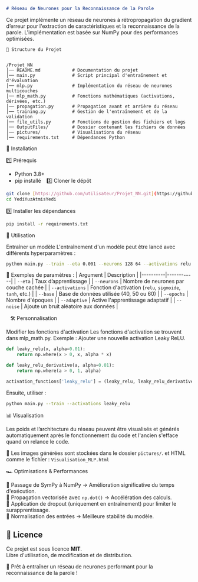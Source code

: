 ```md
# Réseau de Neurones pour la Reconnaissance de la Parole
```
Ce projet implémente un réseau de neurones à rétropropagation du gradient d’erreur pour l'extraction de caractéristiques et la reconnaissance de la parole. L'implémentation est basée sur NumPy pour des performances optimisées.
```
📂 Structure du Projet


/Projet_NN
│── README.md            # Documentation du projet
│── main.py              # Script principal d'entraînement et d'évaluation
│── mlp.py               # Implémentation du réseau de neurones multicouches
│── mlp_math.py          # Fonctions mathématiques (activations, dérivées, etc.)
│── propagation.py       # Propagation avant et arrière du réseau
│── training.py          # Gestion de l'entraînement et de la validation
│── file_utils.py        # Fonctions de gestion des fichiers et logs
│── OutputFiles/         # Dossier contenant les fichiers de données
│── pictures/            # Visualisations du réseau
│── requirements.txt     # Dépendances Python

```
🚀 Installation

1️⃣ Prérequis
- Python 3.8+
- pip installé
``` ```
2️⃣ Cloner le dépôt
```sh
git clone [https://github.com/utilisateur/Projet_NN.git](https://github.com/ezores/YediYuzAtmisYedi_1.git)
cd YediYuzAtmisYedi
```

3️⃣ Installer les dépendances
```sh
pip install -r requirements.txt
```
🎯 Utilisation

Entraîner un modèle
L'entraînement d'un modèle peut être lancé avec différents hyperparamètres :
```sh
python main.py --train --eta 0.001 --neurons 128 64 --activations relu --base 60 --epochs 100 --adaptive --noise 0.1
```
🔹 Exemples de paramètres :
| Argument | Description |
|----------|------------|
| `--eta` | Taux d’apprentissage |
| `--neurons` | Nombre de neurones par couche cachée |
| `--activations` | Fonction d'activation (`relu`, `sigmoide`, `tanh`, etc.) |
| `--base` | Base de données utilisée (40, 50 ou 60) |
| `--epochs` | Nombre d'époques |
| `--adaptive` | Active l'apprentissage adaptatif |
| `--noise` | Ajoute un bruit aléatoire aux données |

``` ```
🛠️ Personnalisation

Modifier les fonctions d'activation
Les fonctions d'activation se trouvent dans mlp_math.py. 
Exemple : Ajouter une nouvelle activation Leaky ReLU.
```python
def leaky_relu(x, alpha=0.01):
    return np.where(x > 0, x, alpha * x)

def leaky_relu_derivative(a, alpha=0.01):
    return np.where(a > 0, 1, alpha)

activation_functions['leaky_relu'] = (leaky_relu, leaky_relu_derivative)
```
Ensuite, utiliser :
```sh
python main.py --train --activations leaky_relu
```

📊 Visualisation

Les poids et l’architecture du réseau peuvent être visualisés et générés automatiquement après le fonctionnement du code et l'ancien s'efface quand on relance le code.

📁 Les images générées sont stockées dans le dossier `pictures/`. et HTML comme le fichier : `Visualisation_MLP.html` 

🏎️ Optimisations & Performances

🔹 Passage de SymPy à NumPy → Amélioration significative du temps d'exécution.  
🔹 Propagation vectorisée avec `np.dot()` → Accélération des calculs.  
🔹 Application de dropout (uniquement en entraînement) pour limiter le surapprentissage.  
🔹 Normalisation des entrées → Meilleure stabilité du modèle.  

## 📜 Licence

Ce projet est sous licence **MIT**.  
Libre d'utilisation, de modification et de distribution.

🚀 Prêt à entraîner un réseau de neurones performant pour la reconnaissance de la parole !
